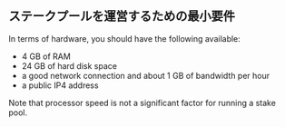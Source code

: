 ## ステークプールを運営するための最小要件

In terms of hardware, you should have the following available:

* 4 GB of RAM
* 24 GB of hard disk space
* a good network connection and about 1 GB of bandwidth per hour
* a public IP4 address

Note that processor speed is not a significant factor for running a stake pool.
